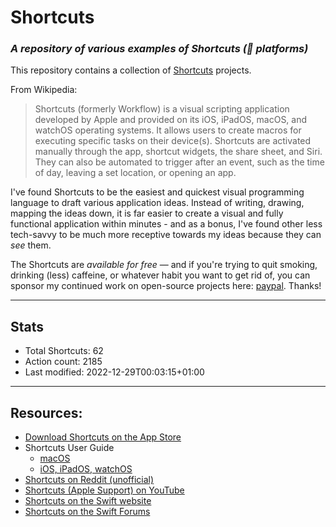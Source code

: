 # Shortcuts
### *A repository of various examples of Shortcuts ( platforms)*

This repository contains a collection of [Shortcuts](https://support.apple.com/guide/shortcuts/welcome) projects.

From Wikipedia:
> Shortcuts (formerly Workflow) is a visual scripting application developed by Apple and provided on its iOS, iPadOS, macOS, and watchOS operating systems. It allows users to create macros for executing specific tasks on their device(s).
> Shortcuts are activated manually through the app, shortcut widgets, the share sheet, and Siri. They can also be automated to trigger after an event, such as the time of day, leaving a set location, or opening an app.

I've found Shortcuts to be the easiest and quickest visual programming language to draft various application ideas. Instead of writing, drawing, mapping the ideas down, it is far easier to create a visual and fully functional application within minutes - and as a bonus, I've found other less tech-savvy to be much more receptive towards my ideas because they can *see* them.

The Shortcuts are *available for free* — and if you're trying to quit smoking, drinking (less) caffeine, or whatever habit you want to get rid of, you can sponsor my continued work on open-source projects here: [paypal](https://paypal.me/sebastianromano/). Thanks!

---
## Stats
- Total Shortcuts: 62
- Action count: 2185
- Last modified: 2022-12-29T00:03:15+01:00

---
## Resources:
- [Download Shortcuts on the App Store](https://apps.apple.com/us/app/id915249334)
- Shortcuts User Guide
    - [macOS](https://support.apple.com/en-gb/guide/shortcuts-mac/welcome/mac)
    - [iOS, iPadOS, watchOS](https://support.apple.com/en-gb/guide/shortcuts/welcome/ios)
- [Shortcuts on Reddit (unofficial)](https://www.reddit.com/r/shortcuts/)
- [Shortcuts (Apple Support) on YouTube](https://www.youtube.com/c/applesupport/search?query=shortcuts)
- [Shortcuts on the Swift website](https://swift.org/shortcuts/)
- [Shortcuts on the Swift Forums](https://forums.swift.org/c/development/shortcuts) 